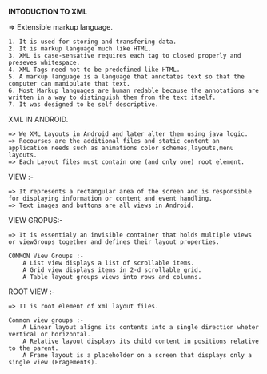 **INTODUCTION TO XML**

=> Extensible markup language.

    1. It is used for storing and transfering data.
    2. It is markup language much like HTML.
    3. XML is case-sensative requires each tag to closed properly and preseves whitespace.
    4. XML Tags need not to be predefined like HTML.
    5. A markup language is a language that annotates text so that the computer can manipulate that text.
    6. Most Markup languages are human redable because the annotations are written in a way to distinguish them from the text itself.
    7. It was designed to be self descriptive.

XML IN ANDROID.

    => We XML Layouts in Android and later alter them using java logic.
    => Recourses are the additional files and static content an application needs such as animations color schemes,layouts,menu layouts.
    => Each Layout files must contain one (and only one) root element.

VIEW :-

    => It represents a rectangular area of the screen and is responsible for displaying information or content and event handling.
    => Text images and buttons are all views in Android.

VIEW GROPUS:-

    => It is essentialy an invisible container that holds multiple views or viewGroups together and defines their layout properties.

    COMMON View Groups :-
        A List view displays a list of scrollable items.
        A Grid view displays items in 2-d scrollable grid.
        A Table layout groups views into rows and columns.

ROOT VIEW :-
    
    => IT is root element of xml layout files.

    Common view groups :-
        A Linear layout aligns its contents into a single direction wheter vertical or horizontal.
        A Relative layout displays its child content in positions relative to the parent.
        A Frame layout is a placeholder on a screen that displays only a single view (Fragements).